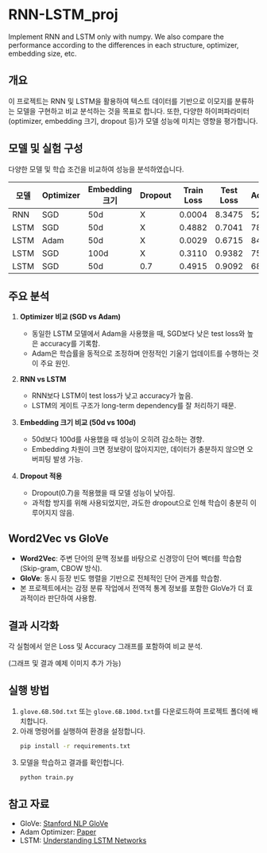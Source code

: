 # RNN-LSTM_proj
Implement RNN and LSTM only with numpy. We also compare the performance according to the differences in each structure, optimizer, embedding size, etc.

## 개요
이 프로젝트는 RNN 및 LSTM을 활용하여 텍스트 데이터를 기반으로 이모지를 분류하는 모델을 구현하고 비교 분석하는 것을 목표로 합니다. 또한, 다양한 하이퍼파라미터(optimizer, embedding 크기, dropout 등)가 모델 성능에 미치는 영향을 평가합니다.

## 모델 및 실험 구성
다양한 모델 및 학습 조건을 비교하여 성능을 분석하였습니다.

| 모델 | Optimizer | Embedding 크기 | Dropout | Train Loss | Test Loss | Accuracy |
|------|----------|--------------|---------|------------|-----------|----------|
| RNN | SGD | 50d | X | 0.0004 | 8.3475 | 52% |
| LSTM | SGD | 50d | X | 0.4882 | 0.7041 | 78.12% |
| LSTM | Adam | 50d | X | 0.0029 | 0.6715 | 84.38% |
| LSTM | SGD | 100d | X | 0.3110 | 0.9382 | 75% |
| LSTM | SGD | 50d | 0.7 | 0.4915 | 0.9092 | 68.75% |

## 주요 분석
1. **Optimizer 비교 (SGD vs Adam)**
   - 동일한 LSTM 모델에서 Adam을 사용했을 때, SGD보다 낮은 test loss와 높은 accuracy를 기록함.
   - Adam은 학습률을 동적으로 조정하며 안정적인 기울기 업데이트를 수행하는 것이 주요 원인.

2. **RNN vs LSTM**
   - RNN보다 LSTM이 test loss가 낮고 accuracy가 높음.
   - LSTM의 게이트 구조가 long-term dependency를 잘 처리하기 때문.

3. **Embedding 크기 비교 (50d vs 100d)**
   - 50d보다 100d를 사용했을 때 성능이 오히려 감소하는 경향.
   - Embedding 차원이 크면 정보량이 많아지지만, 데이터가 충분하지 않으면 오버피팅 발생 가능.

4. **Dropout 적용**
   - Dropout(0.7)을 적용했을 때 모델 성능이 낮아짐.
   - 과적합 방지를 위해 사용되었지만, 과도한 dropout으로 인해 학습이 충분히 이루어지지 않음.

## Word2Vec vs GloVe
- **Word2Vec**: 주변 단어의 문맥 정보를 바탕으로 신경망이 단어 벡터를 학습함 (Skip-gram, CBOW 방식).
- **GloVe**: 동시 등장 빈도 행렬을 기반으로 전체적인 단어 관계를 학습함.
- 본 프로젝트에서는 감정 분류 작업에서 전역적 통계 정보를 포함한 GloVe가 더 효과적이라 판단하여 사용함.

## 결과 시각화
각 실험에서 얻은 Loss 및 Accuracy 그래프를 포함하여 비교 분석.

(그래프 및 결과 예제 이미지 추가 가능)

## 실행 방법
1. `glove.6B.50d.txt` 또는 `glove.6B.100d.txt`를 다운로드하여 프로젝트 폴더에 배치합니다.
2. 아래 명령어를 실행하여 환경을 설정합니다.
   ```sh
   pip install -r requirements.txt
   ```
3. 모델을 학습하고 결과를 확인합니다.
   ```sh
   python train.py
   ```

## 참고 자료
- GloVe: [Stanford NLP GloVe](https://nlp.stanford.edu/projects/glove/)
- Adam Optimizer: [Paper](https://arxiv.org/abs/1412.6980)
- LSTM: [Understanding LSTM Networks](https://colah.github.io/posts/2015-08-Understanding-LSTMs/)
